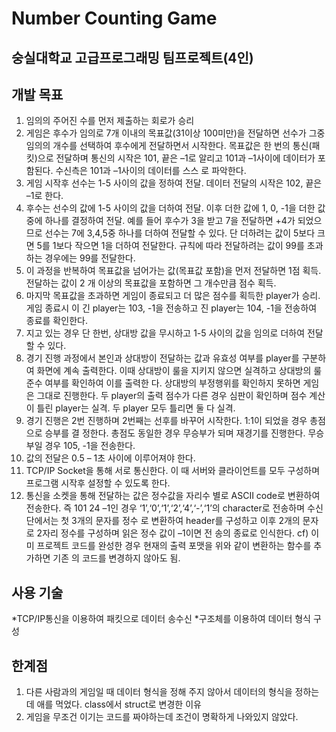 # Number Counting Game

## 숭실대학교 고급프로그래밍 팀프로젝트(4인)

## 개발 목표

1. 임의의 주어진 수를 먼저 제출하는 회로가 승리
2. 게임은 후수가 임의로 7개 이내의 목표값(31이상 100미만)을 전달하면 선수가 그중 임의의 개수를
   선택하여 후수에게 전달하면서 시작한다. 목표값은 한 번의 통신(패킷)으로 전달하며 통신의 시작은
   101, 끝은 –1로 알리고 101과 –1사이에 데이터가 포함된다. 수신측은 101과 –1사이의 데이터를 스스
   로 파악한다.
3. 게임 시작후 선수는 1-5 사이의 값을 정하여 전달. 데이터 전달의 시작은 102, 끝은 –1로 한다.
4. 후수는 선수의 값에 1-5 사이의 값을 더하여 전달. 이후 더한 값에 1, 0, -1을 더한 값 중에 하나를 결정하여 전달. 예를 들어 후수가 3을 받고 7을 전달하면 +4가 되었으므로 선수는 7에 3,4,5중 하나를
   더하여 전달할 수 있다. 단 더하려는 값이 5보다 크면 5를 1보다 작으면 1을 더하여 전달한다. 규칙에
   따라 전달하려는 값이 99를 초과하는 경우에는 99를 전달한다.
5. 이 과정을 반복하여 목표값을 넘어가는 값(목표값 포함)을 먼저 전달하면 1점 획득. 전달하는 값이 2
   개 이상의 목표값을 포함하면 그 개수만큼 점수 획득.
6. 마지막 목표값을 초과하면 게임이 종료되고 더 많은 점수를 획득한 player가 승리. 게임 종료시 이
   긴 player는 103, -1을 전송하고 진 player는 104, -1을 전송하여 종료를 확인한다.
7. 지고 있는 경우 단 한번, 상대방 값을 무시하고 1-5 사이의 값을 임의로 더하여 전달할 수 있다.
8. 경기 진행 과정에서 본인과 상대방이 전달하는 값과 유효성 여부를 player를 구분하여 화면에 계속
   출력한다. 이때 상대방이 룰을 지키지 않으면 실격하고 상대방의 룰 준수 여부를 확인하여 이를 출력한
   다. 상대방의 부정행위를 확인하지 못하면 게임은 그대로 진행한다. 두 player의 출력 점수가 다른 경우
   심판이 확인하며 점수 계산이 틀린 player는 실격. 두 player 모두 틀리면 둘 다 실격.
9. 경기 진행은 2번 진행하며 2번째는 선후를 바꾸어 시작한다. 1:1이 되었을 경우 총점으로 승부를 결
   정한다. 총점도 동일한 경우 무승부가 되며 재경기를 진행한다. 무승부일 경우 105, -1을 전송한다.
10. 값의 전달은 0.5 – 1초 사이에 이루어져야 한다.
11. TCP/IP Socket을 통해 서로 통신한다. 이 때 서버와 클라이언트를 모두 구성하며 프로그램 시작후
    설정할 수 있도록 한다.
12. 통신을 소켓을 통해 전달하는 값은 정수값을 자리수 별로 ASCII code로 변환하여 전송한다. 즉
    101 24 –1인 경우 ‘1’,‘0’,‘1’,‘2’,‘4’,‘-’,‘1’의 character로 전송하며 수신단에서는 첫 3개의 문자를 정수
    로 변환하여 header를 구성하고 이후 2개의 문자로 2자리 정수를 구성하며 읽은 정수 값이 –1이면 전
    송의 종료로 인식한다. cf) 이미 프로젝트 코드를 완성한 경우 현재의 출력 포맷을 위와 같이 변환하는 함수를 추가하면 기존
    의 코드를 변경하지 않아도 됨.

## 사용 기술

*TCP/IP통신을 이용하여 패킷으로 데이터 송수신
*구조체를 이용하여 데이터 형식 구성

## 한계점

1. 다른 사람과의 게임일 때 데이터 형식을 정해 주지 않아서 데이터의 형식을 정하는 데 애를 먹었다. class에서 struct로 변경한 이유
2. 게임을 무조건 이기는 코드를 짜야하는데 조건이 명확하게 나와있지 않았다.
